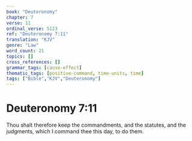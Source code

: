 ```yaml
---
book: "Deuteronomy"
chapter: 7
verse: 11
ordinal_verse: 5123
ref: "Deuteronomy 7:11"
translation: "KJV"
genre: "Law"
word_count: 21
topics: []
cross_references: []
grammar_tags: [cause-effect]
thematic_tags: [positive-command, time-units, time]
tags: ["Bible","KJV","Deuteronomy"]
---
```


# Deuteronomy 7:11

Thou shalt therefore keep the commandments, and the statutes, and the judgments, which I command thee this day, to do them.
